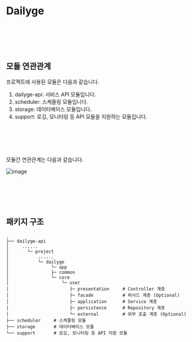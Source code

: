 # Dailyge



<br/><br/><br/><br/>

## 모듈 연관관계

프로젝트에 사용된 모듈은 다음과 같습니다.

1. dailyge-api: 서비스 API 모듈입니다.
2. scheduler: 스케줄링 모듈입니다.
3. storage: 데이터베이스 모듈입니다.
4. support: 로깅, 모니터링 등 API 모듈을 지원하는 모듈입니다.

<br/><br/><br/><br/>

모듈간 연관관계는 다음과 같습니다.

![image](https://img1.daumcdn.net/thumb/R1280x0/?scode=mtistory2&fname=https%3A%2F%2Fblog.kakaocdn.net%2Fdn%2FVapYn%2FbtsH8x9vZig%2FHakoUuW7xkJ8mkrVunN851%2Fimg.png)

<br/><br/><br/><br/>

## 패키지 구조

```shell
.
├── dailyge-api
│     ......
│       └─ project
│           ......
│           └─ dailyge
│                └─ app
│                ├─ common
│                └─ core
│                    └─ user
│                       ├─ presentation     # Controller 계층
│                       ├─ facade           # 퍼사드 계층 (Optional)
│                       ├─ application      # Service 계층
│                       ├─ persistence      # Repository 계층
│                       └─ external         # 외부 호출 계층 (Optional)
├── scheduler     # 스케줄링 모듈
├── storage       # 데이터베이스 모듈
└── support       # 로깅, 모니터링 등 API 지원 모듈
```
